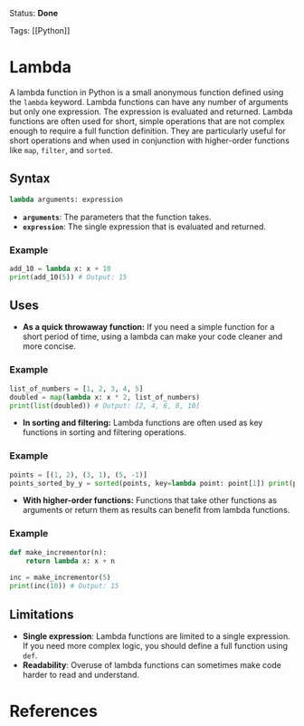 Status: **Done**

Tags: [[Python]]
# Lambda

A lambda function in Python is a small anonymous function defined using the `lambda` keyword. Lambda functions can have any number of arguments but only one expression. The expression is evaluated and returned. Lambda functions are often used for short, simple operations that are not complex enough to require a full function definition. They are particularly useful for short operations and when used in conjunction with higher-order functions like `map`, `filter`, and `sorted`.

## Syntax

```Python
lambda arguments: expression
```

- **`arguments`**: The parameters that the function takes.
- **`expression`**: The single expression that is evaluated and returned.

### Example

```Python
add_10 = lambda x: x + 10 
print(add_10(5)) # Output: 15
```

## Uses

- **As a quick throwaway function:** If you need a simple function for a short period of time, using a lambda can make your code cleaner and more concise.

### Example

```Python
list_of_numbers = [1, 2, 3, 4, 5] 
doubled = map(lambda x: x * 2, list_of_numbers) 
print(list(doubled)) # Output: [2, 4, 6, 8, 10]
```

- **In sorting and filtering:** Lambda functions are often used as key functions in sorting and filtering operations.

### Example

```Python
points = [(1, 2), (3, 1), (5, -1)] 
points_sorted_by_y = sorted(points, key=lambda point: point[1]) print(points_sorted_by_y) # Output: [(5, -1), (3, 1), (1, 2)]
```

- **With higher-order functions:** Functions that take other functions as arguments or return them as results can benefit from lambda functions.

### Example

```Python
def make_incrementor(n): 
	return lambda x: x + n 
	
inc = make_incrementor(5) 
print(inc(10)) # Output: 15
```

## Limitations

- **Single expression**: Lambda functions are limited to a single expression. If you need more complex logic, you should define a full function using `def`.
- **Readability**: Overuse of lambda functions can sometimes make code harder to read and understand.
# References
